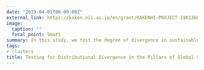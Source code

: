 ```yaml
---
date: "2019-04-01T00:00:00Z"
external_link: https://kaken.nii.ac.jp/en/grant/KAKENHI-PROJECT-19K13669/
image:
  caption: ""
  focal_point: Smart
summary: In this study, we test the degree of divergence in sustainable development by integrating a new hierarchical clustering algorithm from the unsupervised machine learning literature.
tags:
- clusters
title: Testing for Distributional Divergence in the Pillars of Global Sustainable Development
---
```

